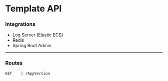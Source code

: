 # Template API

### Integrations

* Log Server (Elastic ECS)
* Redis
* Spring Boot Admin

---

### Routes

```
GET    | /AppVersion
```
